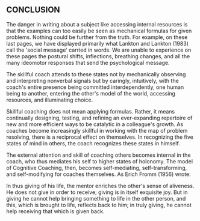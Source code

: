 ## CONCLUSION

The danger in writing about a subject like accessing internal resources is that the examples can too easily be seen as mechanical formulas for given problems. Nothing could be further from the truth. For example, on these last pages, we have displayed primarily what Lankton and Lankton (1983) call the 'social message' carried in words. We are unable to experience on these pages the postural shifts, inflections, breathing changes, and all the many ideomotor responses that send the psychological message.

The skillful coach attends to these states not by mechanically observing and interpreting nonverbal signals but by caringly, intuitively, with the coach's entire presence being committed interdependently, one human being to another, entering the other's model of the world, accessing resources, and illuminating choice.

Skillful coaching does not mean applying formulas. Rather, it means continually designing, testing, and refining an ever-expanding repertoire of new and more efficient ways to be catalytic in a colleague's growth. As coaches become increasingly skillful in working with the map of problem resolving, there is a reciprocal effect on themselves. In recognizing the five states of mind in others, the coach recognizes these states in himself.

The external attention and skill of coaching others becomes internal in the coach, who thus mediates his self to higher states of holonomy. The model of Cognitive Coaching, then, becomes self-mediating, self-transforming, and self-modifying for coaches themselves. As Erich Fromm (1956) wrote:

In thus giving of his life, the mentor enriches the other's sense of aliveness. He does not give in order to receive; giving is in itself exquisite joy. But in giving he cannot help bringing something to life in the other person, and this, which is brought to life, reflects back to him; in truly giving, he cannot help receiving that which is given back.